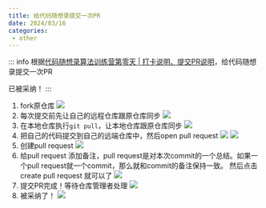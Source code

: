 ```yaml
---
title: 给代码随想录提交一次PR
date: 2024/03/16
categories:
 - other
---
```

::: info
根据[代码随想录算法训练营第零天 | 打卡说明、提交PR说明](/blogs/daily_attendance/algorithm_camp_0.md)，给代码随想录提交一次PR

已被采纳！
:::

1. fork原仓库
    ![](/image/2024031601.png)
2. 每次提交前先让自己的远程仓库跟原仓库同步
    ![](/image/2024031603.png)
3. 在本地仓库执行`git pull`，让本地仓库跟原仓库同步
    ![](/image/2024031604.png)
4. 把自己的代码提交到自己的远端仓库中，然后open pull request
    ![](/image/2024031605.png)
    ![](/image/2024031606.png)
5. 创建pull request
    ![](/image/2024031607.png)
6. 给pull request 添加备注，pull request是对本次commit的一个总结。如果一个pull request就一个commit，那么就和commit的备注保持一致。 然后点击 create pull request 就可以了
    ![](/image/2024031608.png)
7. 提交PR完成！等待仓库管理者处理
    ![](/image/2024031609.png)
8. 被采纳了！
    ![](/image/2024040201.png)